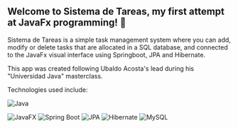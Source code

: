 ## Welcome to Sistema de Tareas, my first attempt at JavaFx programming! 🚀

Sistema de Tareas is a simple task management system where you can add, modify or delete tasks that are allocated in a SQL database, and connected to the JavaFx visual interface using Springboot, JPA and Hibernate.

This app was created following Ubaldo Acosta's lead during his "Universidad Java" masterclass.

Technologies used include:

![Java](https://img.shields.io/badge/java-%23ED8B00.svg?style=for-the-badge&logo=openjdk&logoColor=white)

![JavaFX](https://img.shields.io/badge/JavaFX-Framework-blue.svg?style=for-the-badge&logo=java&logoColor=white)
![Spring Boot](https://img.shields.io/badge/Spring%20Boot-3.1.2-brightgreen.svg?style=for-the-badge&logo=spring&logoColor=white)
![JPA](https://img.shields.io/badge/JPA-2.2-blue.svg?style=for-the-badge&logo=java&logoColor=white)
![Hibernate](https://img.shields.io/badge/Hibernate-5.6.10-red.svg?style=for-the-badge&logo=hibernate&logoColor=white)
![MySQL](https://img.shields.io/badge/MySQL-Database-blue.svg?style=for-the-badge&logo=mysql&logoColor=white)
